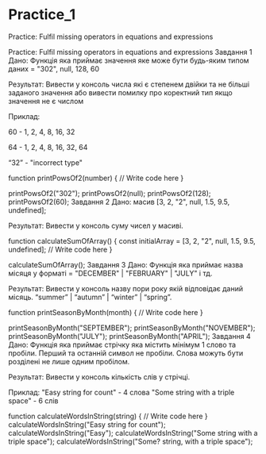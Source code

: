 # Practice_1
Practice: Fulfil missing operators in equations and expressions

Practice: Fulfil missing operators in equations and expressions
Завдання 1 
Дано: Функція яка приймає значення яке може бути будь-яким типом даних = "302", null, 128, 60

Результат: Вивести у консоль числа які є степенем двійки та не більші заданого значення або вивести помилку про коректний тип якщо значення не є числом

Приклад:

60 - 1, 2, 4, 8, 16, 32

64 - 1, 2, 4, 8, 16, 32, 64

“32” - "incorrect type"

function printPowsOf2(number) {
 // Write code here
}
 
printPowsOf2("302");
printPowsOf2(null);
printPowsOf2(128);
printPowsOf2(60);
Завдання 2 
Дано: масив [3, 2, "2", null, 1.5, 9.5, undefined];

Результат: Вивести у консоль суму чисел у масиві.

function calculateSumOfArray() {
 const initialArray = [3, 2, "2", null, 1.5, 9.5, undefined];
 // Write code here
}
 
calculateSumOfArray();
Завдання 3 
Дано: Функція яка приймає назва місяця у форматі = "DECEMBER" | "FEBRUARY" | "JULY" і тд.

Результат: Вивести у консоль назву пори року якій відповідає даний місяць. “summer” | “autumn” | “winter” | “spring”.

function printSeasonByMonth(month) {
 // Write code here
}
 
printSeasonByMonth("SEPTEMBER");
printSeasonByMonth("NOVEMBER");
printSeasonByMonth("JULY");
printSeasonByMonth("APRIL");
Завдання 4 
Дано: Функція яка приймає стрічку яка містить мінімум 1 слово та пробіли. Перший та останній символ не пробіли. Слова можуть бути розділені не лише одним пробілом.

Результат: Вивести у консоль кількість слів у стрічці.

Приклад: 
"Easy string for count" - 4 слова 
"Some string with a triple space" - 6 слів

function calculateWordsInString(string) {
 // Write code here
}
calculateWordsInString("Easy string for count");
calculateWordsInString("Easy");
calculateWordsInString("Some string with a triple   space");
calculateWordsInString("Some?  string, with a triple   space");





